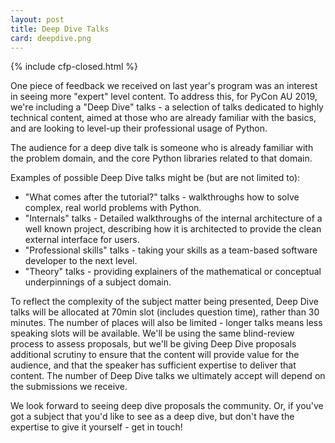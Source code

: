 ```yaml
---
layout: post
title: Deep Dive Talks
card: deepdive.png
---
```

{% include cfp-closed.html %}


One piece of feedback we received on last year's program was an interest in seeing more "expert" level content. To address this, for PyCon AU 2019, we're including a "Deep Dive" talks - a selection of talks dedicated to highly technical content, aimed at those who are already familiar with the basics, and are looking to level-up their professional usage of Python.

The audience for a deep dive talk is someone who is already familiar with the problem domain, and the core Python libraries related to that domain.

Examples of possible Deep Dive talks might be (but are not limited to):

* "What comes after the tutorial?" talks - walkthroughs how to solve complex, real world problems with Python.
* "Internals" talks - Detailed walkthroughs of the internal architecture of a well known project, describing how it is architected to provide the clean external interface for users.
* "Professional skills" talks - taking your skills as a team-based software developer to the next level.
* "Theory" talks - providing explainers of the mathematical or conceptual underpinnings of a subject domain.

To reflect the complexity of the subject matter being presented, Deep Dive talks will be allocated at 70min slot (includes question time), rather than 30 minutes. The number of places will also be limited - longer talks means less speaking slots will be available. We'll be using the same blind-review process to assess proposals, but we'll be giving Deep Dive proposals additional scrutiny to ensure that the content will provide value for the audience, and that the speaker has sufficient expertise to deliver that content. The number of Deep Dive talks we ultimately accept will depend on the submissions we receive.

We look forward to seeing deep dive proposals the community. Or, if you've got a subject that you'd like to see as a deep dive, but don't have the expertise to give it yourself - get in touch!
